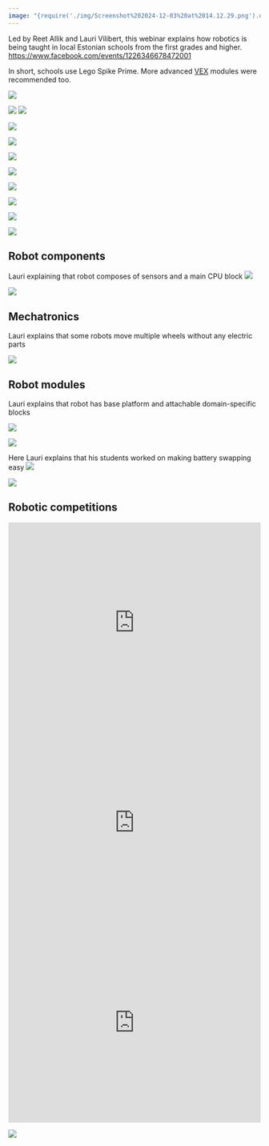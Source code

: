 ```yaml
---
image: "{require('./img/Screenshot%202024-12-03%20at%2014.12.29.png').default}"
---
```



Led by Reet Allik and Lauri Vilibert, this webinar explains how robotics is being taught in local Estonian schools from the first grades and higher.
https://www.facebook.com/events/1226346678472001

In short, schools use Lego Spike Prime. More advanced [VEX](https://www.vexrobotics.com/) modules were recommended too.

![](img/Screenshot%202024-12-03%20at%2014.12.29.png)

<!--truncate-->

![](img/462923167_867975252122464_1367117548670066460_n.jpg)
![](img/Screenshot%202024-12-03%20at%2013.32.11.png)

![](img/Screenshot%202024-12-03%20at%2013.49.41.png)

![](img/Screenshot%202024-12-03%20at%2013.46.41.png)

![](img/Screenshot%202024-12-03%20at%2013.36.29.png)

![](img/Screenshot%202024-12-03%20at%2013.34.09.png)





![](img/Screenshot%202024-12-03%20at%2014.12.50.png)

![](img/Screenshot%202024-12-03%20at%2014.13.04.png)



![](img/Screenshot%202024-12-03%20at%2014.11.07.png)

![](img/Screenshot%202024-12-03%20at%2013.53.32.png)



## Robot components
Lauri explaining that robot composes of sensors and a main CPU block
![](img/Screenshot%202024-12-03%20at%2014.13.38.png)

![](img/Screenshot%202024-12-03%20at%2014.13.43.png)


## Mechatronics
Lauri explains that some robots move multiple wheels without any electric parts

![](img/Screenshot%202024-12-03%20at%2014.13.59.png)




## Robot modules
Lauri explains that robot has base platform and attachable domain-specific blocks


![](img/Screenshot%202024-12-03%20at%2014.15.02.png)

![](img/Screenshot%202024-12-03%20at%2014.15.14.png)



Here Lauri explains that his students worked on making battery swapping easy
![](img/Screenshot%202024-12-03%20at%2014.15.48.png)

![](img/Screenshot%202024-12-03%20at%2014.16.38.png)



## Robotic competitions

<iframe width="100%" height="400" src="https://www.youtube.com/embed/gM2czbulVR4" title="FIRST LEGO League Robot game - team Öökullid, Estonia" frameborder="0" allow="accelerometer; autoplay; clipboard-write; encrypted-media; gyroscope; picture-in-picture; web-share" referrerpolicy="strict-origin-when-cross-origin" allowfullscreen></iframe>


<iframe width="100%" height="400" src="https://www.youtube.com/embed/EDS6sqYQYW8" title="Öökullid | Animal Allies 2016/17 | 321 Points" frameborder="0" allow="accelerometer; autoplay; clipboard-write; encrypted-media; gyroscope; picture-in-picture; web-share" referrerpolicy="strict-origin-when-cross-origin" allowfullscreen></iframe>

<iframe width="100%" height="400" src="https://www.youtube.com/embed/SvzjuR_nrFA" title="Theodor III vs Luts - Robolahing 2024" frameborder="0" allow="accelerometer; autoplay; clipboard-write; encrypted-media; gyroscope; picture-in-picture; web-share" referrerpolicy="strict-origin-when-cross-origin" allowfullscreen></iframe>


![](img/Screenshot%202024-12-03%20at%2014.12.00.png)